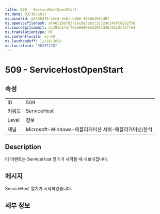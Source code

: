 ```yaml
---
title: 509 - ServiceHostOpenStart
ms.date: 03/30/2017
ms.assetid: e53683f9-b2c4-4a61-bd66-3956b1914d8f
ms.openlocfilehash: af4821b9783716cba3eb2c1d32a6146fcd202f50
ms.sourcegitcommit: bc293b14af795e0e999e3304dd40c0222cf2ffe4
ms.translationtype: MT
ms.contentlocale: ko-KR
ms.lasthandoff: 11/26/2020
ms.locfileid: "96287178"
---
```

# <a name="509---servicehostopenstart"></a>509 - ServiceHostOpenStart

## <a name="properties"></a>속성  
  
|||  
|-|-|  
|ID|509|  
|키워드|ServiceHost|  
|Level|정보|  
|채널|Microsoft-Windows-애플리케이션 서버-애플리케이션/분석|  
  
## <a name="description"></a>Description  

 이 이벤트는 ServiceHost 열기가 시작될 때 내보내집니다.  
  
## <a name="message"></a>메시지  

 ServiceHost 열기가 시작되었습니다.  
  
## <a name="details"></a>세부 정보
